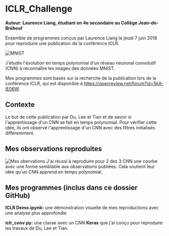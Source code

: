 # ICLR_Challenge

**Auteur: Laurence Liang, étudiant en 4e secondaire au Collège Jean-de-Brébeuf**

Ensemble de programmes conçus par Laurence Liang le jeudi 7 juin 2018 pour reproduire une publication de la conférence ICLR.

![MNIST](https://cdn-images-1.medium.com/max/1600/1*yBdJCRwIJGoM7pwU-LNW6Q.png)

J'étudie l'évolution en temps polynomial d'un réseau neuronal convolutif (CNN) à reconnaître les images des données MNIST.

Mes programmes sont basés sur la recherche de la publication lors de la conférence ICLR, qui est disponible à https://openreview.net/forum?id=SkA-IE06W.

## Contexte
Le but de cette publication par Du, Lee et Tian et de savoir si l'apprentissage d'un CNN se fait en temps polynomial. Pour vérifier cette idée, ils ont observé l'apprentissage d'un CNN avec des filtres initialisés différemment.

## Mes observations reproduites
![Mes obervations](https://github.com/TheFloatingString/ICLR_Challenge/blob/master/R%C3%A9sultats/Comparaison.png)
J'ai réussi à reproduire pour 2 des 3 CNN une courbe avec une forme semblable aux observations publiées. Cela soutient leur idée qu'un CNN apprend en temps polynomial.

## Mes programmes (inclus dans ce dossier GitHub)
**ICLR Demo.ipynb:** une démonstration visuelle de mes reproductions avec une analyse plus approfondie

**iclr_conv.py:**    une classe avec un CNN **Keras** que j'ai conçu pour reproduire les travaux de Du, Lee et Tian.
